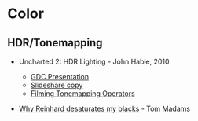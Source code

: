 # Color

## HDR/Tonemapping

* Uncharted 2: HDR Lighting - John Hable, 2010
  * [GDC Presentation](https://www.gdcvault.com/play/1012351/Uncharted-2-HDR)
  * [Slideshare copy](https://www.slideshare.net/ozlael/hable-john-uncharted2-hdr-lighting)
  * [Filming Tonemapping Operators](http://filmicworlds.com/blog/filmic-tonemapping-operators/)

* [Why Reinhard desaturates my blacks](https://imdoingitwrong.wordpress.com/2010/08/19/why-reinhard-desaturates-my-blacks-3/) - Tom Madams